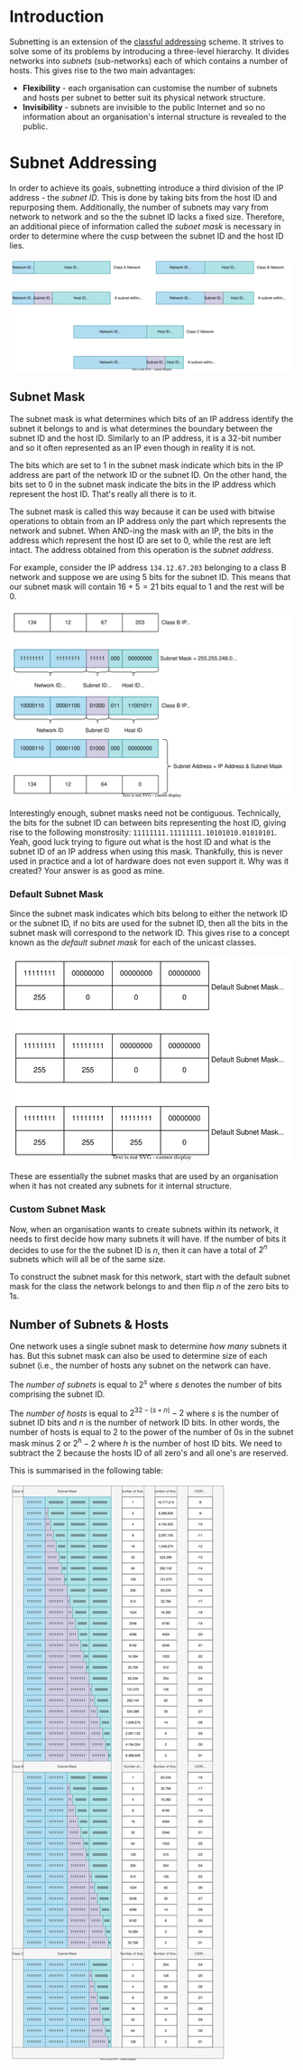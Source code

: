 # Introduction

Subnetting is an extension of the [classful addressing](Classful%20Addressing.md) scheme. It strives to solve some of its problems by introducing a three-level hierarchy. It divides networks into *subnets* (sub-networks) each of which contains a number of hosts. This gives rise to the two main advantages:
- **Flexibility** - each organisation can customise the number of subnets and hosts per subnet to better suit its physical network structure.
- **Invisibility** - subnets are invisible to the public Internet and so no information about an organisation's internal structure is revealed to the public.

# Subnet Addressing

In order to achieve its goals, subnetting introduce a third division of the IP address - the *subnet ID*. This is done by taking bits from the host ID and repurposing them. Additionally, the number of subnets may vary from network to network and so the the subnet ID lacks a fixed size. Therefore, an additional piece of information called the *subnet mask* is necessary in order to determine where the cusp between the subnet ID and the host ID lies.

![](Resources/Images/Subnetting.svg)

## Subnet Mask
The subnet mask is what determines which bits of an IP address identify the subnet it belongs to and is what determines the boundary between the subnet ID and the host ID. Similarly to an IP address, it is a 32-bit number and so it often represented as an IP even though in reality it is not.

The bits which are set to 1 in the subnet mask indicate which bits in the IP address are part of the network ID or the subnet ID. On the other hand, the bits set to 0 in the subnet mask indicate the bits in the IP address which represent the host ID. That's really all there is to it.

The subnet mask is called this way because it can be used with bitwise operations to obtain from an IP address only the part which represents the network and subnet. When AND-ing the mask with an IP, the bits in the address which represent the host ID are set to 0, while the rest are left intact. The address obtained from this operation is the *subnet address*. 

For example, consider the IP address `134.12.67.203` belonging to a class B network and suppose we are using 5 bits for the subnet ID. This means that our subnet mask will contain $16 + 5 = 21$ bits equal to 1 and the rest will be 0.

![](Resources/Images/Subnet%20Mask.svg)

Interestingly enough, subnet masks need not be contiguous. Technically, the bits for the subnet ID can between bits representing the host ID, giving rise to the following monstrosity: `11111111.11111111.10101010.01010101`. Yeah, good luck trying to figure out what is the host ID and what is the subnet ID of an IP address when using this mask. Thankfully, this is never used in practice and a lot of hardware does not even support it. Why was it created? Your answer is as good as mine.

### Default Subnet Mask
Since the subnet mask indicates which bits belong to either the network ID or the subnet ID, if no bits are used for the subnet ID, then all the bits in the subnet mask will correspond to the network ID. This gives rise to a concept known as the *default subnet mask* for each of the unicast classes.

![](Resources/Images/Default%20Subnet%20Masks.svg)

These are essentially the subnet masks that are used by an organisation when it has not created any subnets for it internal structure.

### Custom Subnet Mask
Now, when an organisation wants to create subnets within its network, it needs to first decide how many subnets it will have. If the number of bits it decides to use for the the subnet ID is $n$, then it can have a total of $2^n$ subnets which will all be of the same size.

To construct the subnet mask for this network, start with the default subnet mask for the class the network belongs to and then flip $n$ of the zero bits to 1s.

## Number of Subnets & Hosts

One network uses a single subnet mask to determine *how many* subnets it has. But this subnet mask can also be used to determine size of each subnet (i.e., the number of hosts any subnet on the network can have.

The *number of subnets* is equal to $2^s$ where $s$ denotes the number of bits comprising the subnet ID.

The *number of hosts* is equal to $2^{32 - (s+n)} - 2$ where $s$ is the number of subnet ID bits and $n$ is the number of network ID bits. In other words, the number of hosts is equal to 2 to the power of the number of 0s in the subnet mask minus 2 or $2^h - 2$ where $h$ is the number of host ID bits. We need to subtract the 2 because the hosts ID of all zero's and all one's are reserved.

This is summarised in the following table:

![](Resources/Images/Subnetting%20Summary.svg)